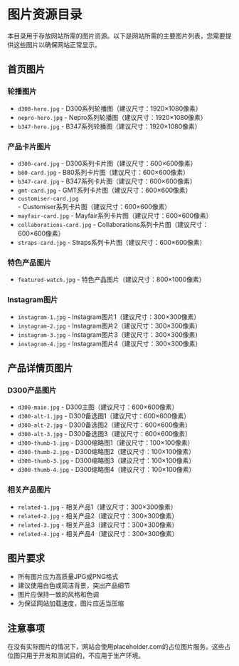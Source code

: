 # 图片资源目录

本目录用于存放网站所需的图片资源。以下是网站所需的主要图片列表，您需要提供这些图片以确保网站正常显示。

## 首页图片

### 轮播图片
- `d300-hero.jpg` - D300系列轮播图（建议尺寸：1920×1080像素）
- `nepro-hero.jpg` - Nepro系列轮播图（建议尺寸：1920×1080像素）
- `b347-hero.jpg` - B347系列轮播图（建议尺寸：1920×1080像素）

### 产品卡片图片
- `d300-card.jpg` - D300系列卡片图（建议尺寸：600×600像素）
- `b80-card.jpg` - B80系列卡片图（建议尺寸：600×600像素）
- `b347-card.jpg` - B347系列卡片图（建议尺寸：600×600像素）
- `gmt-card.jpg` - GMT系列卡片图（建议尺寸：600×600像素）
- `customiser-card.jpg` - Customiser系列卡片图（建议尺寸：600×600像素）
- `mayfair-card.jpg` - Mayfair系列卡片图（建议尺寸：600×600像素）
- `collaborations-card.jpg` - Collaborations系列卡片图（建议尺寸：600×600像素）
- `straps-card.jpg` - Straps系列卡片图（建议尺寸：600×600像素）

### 特色产品图片
- `featured-watch.jpg` - 特色产品图片（建议尺寸：800×1000像素）

### Instagram图片
- `instagram-1.jpg` - Instagram图片1（建议尺寸：300×300像素）
- `instagram-2.jpg` - Instagram图片2（建议尺寸：300×300像素）
- `instagram-3.jpg` - Instagram图片3（建议尺寸：300×300像素）
- `instagram-4.jpg` - Instagram图片4（建议尺寸：300×300像素）

## 产品详情页图片

### D300产品图片
- `d300-main.jpg` - D300主图（建议尺寸：600×600像素）
- `d300-alt-1.jpg` - D300备选图1（建议尺寸：600×600像素）
- `d300-alt-2.jpg` - D300备选图2（建议尺寸：600×600像素）
- `d300-alt-3.jpg` - D300备选图3（建议尺寸：600×600像素）
- `d300-thumb-1.jpg` - D300缩略图1（建议尺寸：100×100像素）
- `d300-thumb-2.jpg` - D300缩略图2（建议尺寸：100×100像素）
- `d300-thumb-3.jpg` - D300缩略图3（建议尺寸：100×100像素）
- `d300-thumb-4.jpg` - D300缩略图4（建议尺寸：100×100像素）

### 相关产品图片
- `related-1.jpg` - 相关产品1（建议尺寸：300×300像素）
- `related-2.jpg` - 相关产品2（建议尺寸：300×300像素）
- `related-3.jpg` - 相关产品3（建议尺寸：300×300像素）
- `related-4.jpg` - 相关产品4（建议尺寸：300×300像素）

## 图片要求

- 所有图片应为高质量JPG或PNG格式
- 建议使用白色或简洁背景，突出产品细节
- 图片应保持一致的风格和色调
- 为保证网站加载速度，图片应适当压缩

## 注意事项

在没有实际图片的情况下，网站会使用placeholder.com的占位图片服务。这些占位图只用于开发和测试目的，不应用于生产环境。 